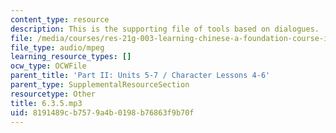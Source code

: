 ```yaml
---
content_type: resource
description: This is the supporting file of tools based on dialogues.
file: /media/courses/res-21g-003-learning-chinese-a-foundation-course-in-mandarin-spring-2011/8191489cb7579a4b0198b76863f9b70f_6.3.5.mp3
file_type: audio/mpeg
learning_resource_types: []
ocw_type: OCWFile
parent_title: 'Part II: Units 5-7 / Character Lessons 4-6'
parent_type: SupplementalResourceSection
resourcetype: Other
title: 6.3.5.mp3
uid: 8191489c-b757-9a4b-0198-b76863f9b70f
---
```

